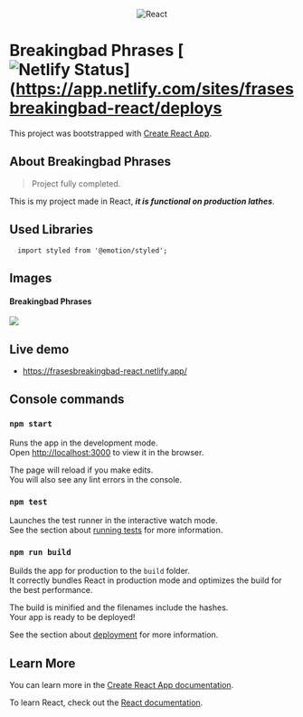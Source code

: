 <p align="center">
<img src="https://i.ibb.co/pPYfKM0/React.png" alt="React" border="0">
<p>

# Breakingbad Phrases  [![Netlify Status](https://api.netlify.com/api/v1/badges/f662e743-5e0b-4835-a5d9-676d8f6d956c/deploy-status)](https://app.netlify.com/sites/frasesbreakingbad-react/deploys

This project was bootstrapped with [Create React App](https://github.com/facebook/create-react-app).



## About Breakingbad Phrases

>Project fully completed.

This is my project made in React, ***it is functional on production lathes***.

## Used Libraries
```plain
  import styled from '@emotion/styled';
```


## Images

#### Breakingbad Phrases

<img src=https://i.ibb.co/jvxHrpv/breadking.png>



## Live demo

* https://frasesbreakingbad-react.netlify.app/




## Console commands


### `npm start`

Runs the app in the development mode.<br />
Open [http://localhost:3000](http://localhost:3000) to view it in the browser.

The page will reload if you make edits.<br />
You will also see any lint errors in the console.

### `npm test`

Launches the test runner in the interactive watch mode.<br />
See the section about [running tests](https://facebook.github.io/create-react-app/docs/running-tests) for more information.

### `npm run build`

Builds the app for production to the `build` folder.<br />
It correctly bundles React in production mode and optimizes the build for the best performance.

The build is minified and the filenames include the hashes.<br />
Your app is ready to be deployed!

See the section about [deployment](https://facebook.github.io/create-react-app/docs/deployment) for more information.


## Learn More

You can learn more in the [Create React App documentation](https://facebook.github.io/create-react-app/docs/getting-started).

To learn React, check out the [React documentation](https://reactjs.org/).
